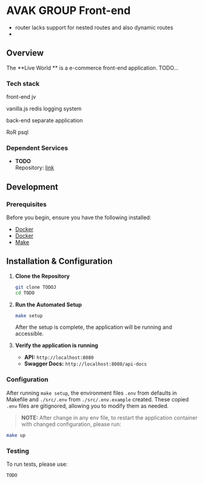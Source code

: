 # AVAK GROUP Front-end

* router lacks support for nested routes and also dynamic routes
* 

## Overview

The **Live World ** is a e-commerce front-end application. TODO...

### Tech stack

front-end jv

vanilla.js
redis
logging system

back-end separate application 

RoR
psql

### Dependent Services

- **TODO**  
  Repository: [link](https://git.internetbrands.com/smb-portal/smb-portal.git)

## Development

### Prerequisites

Before you begin, ensure you have the following installed:

- [Docker](https://www.docker.com/)
- [Docker](https://www.docker.com/)
- [Make](https://www.gnu.org/software/make/)

## Installation & Configuration

1. **Clone the Repository**

   ```sh
   git clone TODOJ 
   cd TODO 
   ```

2. **Run the Automated Setup**

   ```bash
   make setup
   ```

   After the setup is complete, the application will be running and accessible.

3. **Verify the application is running**
   - **API:** `http://localhost:8080`
   - **Swagger Docs:** `http://localhost:8080/api-docs`


### Configuration

After running `make setup`, the environment files `.env` from defaults in Makefile and `./src/.env` from `./src/.env.example` created. 
These copied `.env` files are gitignored, allowing you to modify them as needed.

> **NOTE:** After change in any env file, to restart the application container with changed configuration, please run:

```bash
make up
```

### Testing

To run tests, please use: 

```sh
TODO
```

<!-- # TODO: what flags are necessary then? -->
<!-- update-submodules-default: -->
<!-- 	git submodule update --init --recursive --remote --merge -->
<!---->
